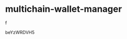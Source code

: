 # multichain-wallet-manager
f





























































beYzWRDVH5

